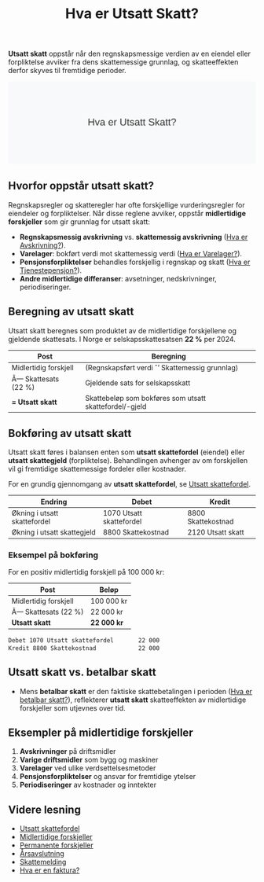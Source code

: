 ﻿---
title: "Hva er Utsatt Skatt?"
seoTitle: "Hva er Utsatt Skatt?"
description: '**Utsatt skatt** oppstår når den regnskapsmessige verdien av en eiendel eller forpliktelse avviker fra dens skattemessige grunnlag, og skatteeffekten derfor s...'
---

**Utsatt skatt** oppstår når den regnskapsmessige verdien av en eiendel eller forpliktelse avviker fra dens skattemessige grunnlag, og skatteeffekten derfor skyves til fremtidige perioder.

![Hva er Utsatt Skatt?](hva-er-utsatt-skatt-image.svg)

## Hvorfor oppstår utsatt skatt?
Regnskapsregler og skatteregler har ofte forskjellige vurderingsregler for eiendeler og forpliktelser. Når disse reglene avviker, oppstår **midlertidige forskjeller** som gir grunnlag for utsatt skatt:

* **Regnskapsmessig avskrivning** vs. **skattemessig avskrivning** ([Hva er Avskrivning?](/blogs/regnskap/hva-er-avskrivning "Hva er Avskrivning? Prinsipper og Eksempler")).
* **Varelager**: bokført verdi mot skattemessig verdi ([Hva er Varelager?](/blogs/regnskap/hva-er-varelager "Hva er Varelager “ Regnskapsføring og Vurdering")).
* **Pensjonsforpliktelser** behandles forskjellig i regnskap og skatt ([Hva er Tjenestepensjon?](/blogs/regnskap/hva-er-tjenestepensjon "Hva er Tjenestepensjon? Regnskapsføring og Skatt")).
* **Andre midlertidige differanser**: avsetninger, nedskrivninger, periodiseringer.

## Beregning av utsatt skatt
Utsatt skatt beregnes som produktet av de midlertidige forskjellene og gjeldende skattesats. I Norge er selskapsskattesatsen **22 %** per 2024.

| **Post**                           | **Beregning**                                           |
|------------------------------------|---------------------------------------------------------|
| Midlertidig forskjell              | (Regnskapsført verdi ˆ’ Skattemessig grunnlag)           |
| Ã— Skattesats (22 %)                | Gjeldende sats for selskapsskatt                        |
| **= Utsatt skatt**                 | Skattebeløp som bokføres som utsatt skattefordel/-gjeld |

## Bokføring av utsatt skatt
Utsatt skatt føres i balansen enten som **utsatt skattefordel** (eiendel) eller **utsatt skattegjeld** (forpliktelse). Behandlingen avhenger av om forskjellen vil gi fremtidige skattemessige fordeler eller kostnader.

For en grundig gjennomgang av **utsatt skattefordel**, se [Utsatt skattefordel](/blogs/regnskap/utsatt-skattefordel "Utsatt skattefordel “ Guide til beregning og bokføring").

| **Endring**                         | **Debet**                    | **Kredit**                  |
|-------------------------------------|------------------------------|-----------------------------|
| Økning i utsatt skattefordel        | 1070 Utsatt skattefordel     | 8800 Skattekostnad          |
| Økning i utsatt skattegjeld         | 8800 Skattekostnad           | 2120 Utsatt skatt           |

### Eksempel på bokføring
For en positiv midlertidig forskjell på 100 000 kr:

| Post                                | Beløp       |
|-------------------------------------|-------------|
| Midlertidig forskjell               | 100 000 kr  |
| Ã— Skattesats (22 %)                 | 22 000 kr   |
| **Utsatt skatt**                    | **22 000 kr** |

```text
Debet 1070 Utsatt skattefordel       22 000
Kredit 8800 Skattekostnad            22 000
```

## Utsatt skatt vs. betalbar skatt
* Mens **betalbar skatt** er den faktiske skattebetalingen i perioden ([Hva er betalbar skatt?](/blogs/regnskap/betalbar-skatt "Hva er Betalbar skatt? Komplett guide til beregning og håndtering")), reflekterer **utsatt skatt** skatteeffekten av midlertidige forskjeller som utjevnes over tid.

## Eksempler på midlertidige forskjeller

1. **Avskrivninger** på driftsmidler
2. **Varige driftsmidler** som bygg og maskiner
3. **Varelager** ved ulike verdsettelsesmetoder
4. **Pensjonsforpliktelser** og ansvar for fremtidige ytelser
5. **Periodiseringer** av kostnader og inntekter

## Videre lesning

* [Utsatt skattefordel](/blogs/regnskap/utsatt-skattefordel "Utsatt skattefordel “ Guide til beregning og bokføring")
* [Midlertidige forskjeller](/blogs/regnskap/midlertidige-forskjeller "Midlertidige forskjeller i regnskap “ Forklaring og Eksempler")
* [Permanente forskjeller](/blogs/regnskap/permanente-forskjeller "Permanente forskjeller “ Hva er permanente skatteavvik?")
* [Årsavslutning](/blogs/regnskap/hva-er-aarsavslutning "Hva er Årsavslutning? Prosess og Viktige Poster")
* [Skattemelding](/blogs/regnskap/skattemelding "Skattemelding - Komplett Guide til Utfylling og Innlevering")
* [Hva er en faktura?](/blogs/regnskap/hva-er-en-faktura "Hva er en Faktura? En Guide til Norske Fakturakrav")










